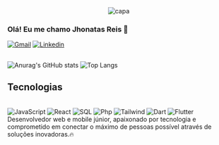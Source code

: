 
<div align="center">
  <img alt="capa" src="https://cdn.discordapp.com/attachments/1078808081984655392/1242149438668144650/jhonatas_reis.png?ex=664cc950&is=664b77d0&hm=636703182c454e1c892c2ac0a3e6a52841c02ed193f6c5e81f102fe1696a837b&">
</div>

### Olá! Eu me chamo Jhonatas Reis 👋
[![Gmail](https://img.shields.io/badge/Gmail-F2F2F2?style=for-the-badge&logo=gmail&logoColor=black)](mailto:programador.jhonatasreis@gmail.com)
[![Linkedin](https://img.shields.io/badge/LinkedIn-F2F2F2?style=for-the-badge&logo=linkedin&logoColor=black)](https://www.linkedin.com/in/jhonatas-reis-77109330b/)
##

  ![Anurag's GitHub stats](https://github-readme-stats.vercel.app/api?username=JhonatasReis3&show_icons=true&theme=graywhite )
  ![Top Langs](https://github-readme-stats.vercel.app/api/top-langs/?username=JhonatasReis3&layout=compact&theme=graywhite )


##
## Tecnologias
<div style="display:inline_block"> </br>
  <img alt = "JavaScript" src="https://img.shields.io/badge/JavaScript-F2F2F2?style=for-the-badge&logo=javascript&logoColor=black" />
  <img alt = "React" src="https://img.shields.io/badge/React-F2F2F2?style=for-the-badge&logo=react&logoColor=black" />
  <img alt = "SQL" src="https://img.shields.io/badge/MySQL-F2F2F2?style=for-the-badge&logo=mysql&logoColor=black" />
  <img alt = "Php" src="https://img.shields.io/badge/PHP-F2F2F2?style=for-the-badge&logo=php&logoColor=black">
  <img alt = "Tailwind" src="https://img.shields.io/badge/Tailwind_CSS-F2F2F2?style=for-the-badge&logo=tailwind-css&logoColor=black"/>
  <img alt ="Dart" src="https://img.shields.io/badge/Dart-F2F2F2?style=for-the-badge&logo=dart&logoColor=black"/>
  <img alt ="Flutter" src="https://img.shields.io/badge/Flutter-F2F2F2?style=for-the-badge&logo=flutter&logoColor=black"/>
</div>
Desenvolvedor web e mobile júnior, apaixonado por tecnologia e comprometido em conectar o máximo de pessoas possível através de soluções inovadoras.🔥
